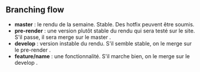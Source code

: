 ## Branching flow
* **master** : le rendu de la semaine. Stable. Des hotfix peuvent être soumis.
* **pre-render** : une version plutôt stable du rendu qui sera testé sur le site. S'il passe, il sera merge sur le master .
* **develop** : version instable du rendu. S'il semble stable, on le merge sur le pre-render .
* **feature/name** : une fonctionnalité. S'il marche bien, on le merge sur le develop .
